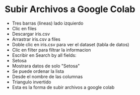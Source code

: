# Subir Archivos a Google Colab
* Tres barras (lineas) lado izquierdo
* Clic en files
* Descargar iris.csv
* Arrastrar iris.csv a files
* Doble clic en iris.csv para ver el dataset (tabla de datos)
* Clic en filter para filtrar la informacion
* Escribir en Search by all fields:
* Setosa
* Mostrara datos de solo "Setosa"
* Se puede ordenar la lista
* Desde el nombre de las columnas
* Triangulo invertido
* Esta es la forma de subir archivos a google colab